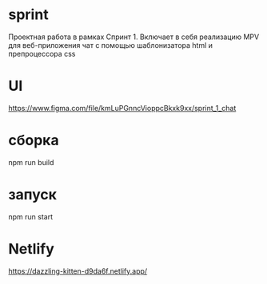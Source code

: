 # sprint
Проектная работа в рамках Спринт 1. Включает в себя реализацию MPV для веб-приложения чат с помощью шаблонизатора html и препроцессора css
# UI
https://www.figma.com/file/kmLuPGnncVioppcBkxk9xx/sprint_1_chat
# сборка
npm run build 
# запуск
npm run start
# Netlify
https://dazzling-kitten-d9da6f.netlify.app/